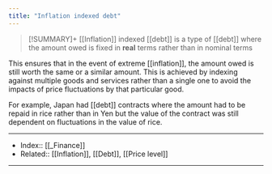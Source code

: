 ```yaml
---
title: "Inflation indexed debt" 
---
```

> [!SUMMARY]+
> [[Inflation]] indexed [[debt]] is a type of [[debt]] where the amount owed is fixed in **real** terms rather than in nominal terms

This ensures that in the event of extreme [[inflation]], the amount owed is still worth the same or a similar amount. This is achieved by indexing against multiple goods and services rather than a single one to avoid the impacts of price fluctuations by that particular good.

For example, Japan had [[debt]] contracts where the amount had to be repaid in rice rather than in Yen but the value of the contract was still dependent on fluctuations in the value of rice. 

---
- Index:: [[_Finance]] 
- Related:: [[Inflation]], [[Debt]], [[Price level]]
---